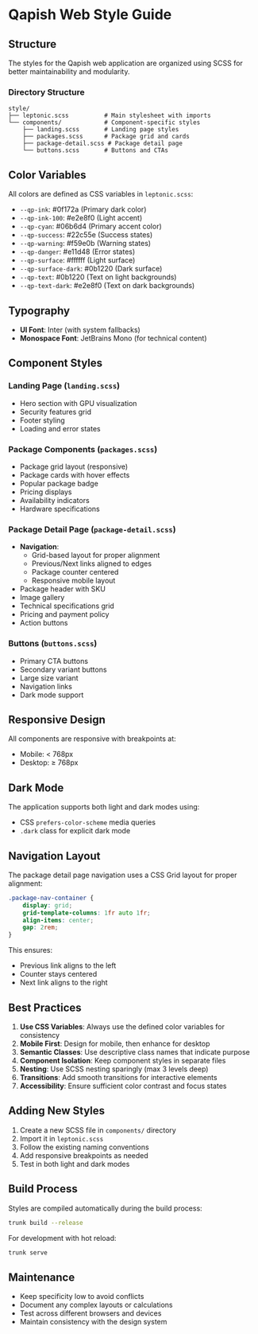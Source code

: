 # Qapish Web Style Guide

## Structure

The styles for the Qapish web application are organized using SCSS for better maintainability and modularity.

### Directory Structure

```
style/
├── leptonic.scss          # Main stylesheet with imports
└── components/            # Component-specific styles
    ├── landing.scss       # Landing page styles
    ├── packages.scss      # Package grid and cards
    ├── package-detail.scss # Package detail page
    └── buttons.scss       # Buttons and CTAs
```

## Color Variables

All colors are defined as CSS variables in `leptonic.scss`:

- `--qp-ink`: #0f172a (Primary dark color)
- `--qp-ink-100`: #e2e8f0 (Light accent)
- `--qp-cyan`: #06b6d4 (Primary accent color)
- `--qp-success`: #22c55e (Success states)
- `--qp-warning`: #f59e0b (Warning states)
- `--qp-danger`: #e11d48 (Error states)
- `--qp-surface`: #ffffff (Light surface)
- `--qp-surface-dark`: #0b1220 (Dark surface)
- `--qp-text`: #0b1220 (Text on light backgrounds)
- `--qp-text-dark`: #e2e8f0 (Text on dark backgrounds)

## Typography

- **UI Font**: Inter (with system fallbacks)
- **Monospace Font**: JetBrains Mono (for technical content)

## Component Styles

### Landing Page (`landing.scss`)
- Hero section with GPU visualization
- Security features grid
- Footer styling
- Loading and error states

### Package Components (`packages.scss`)
- Package grid layout (responsive)
- Package cards with hover effects
- Popular package badge
- Pricing displays
- Availability indicators
- Hardware specifications

### Package Detail Page (`package-detail.scss`)
- **Navigation**:
  - Grid-based layout for proper alignment
  - Previous/Next links aligned to edges
  - Package counter centered
  - Responsive mobile layout
- Package header with SKU
- Image gallery
- Technical specifications grid
- Pricing and payment policy
- Action buttons

### Buttons (`buttons.scss`)
- Primary CTA buttons
- Secondary variant buttons
- Large size variant
- Navigation links
- Dark mode support

## Responsive Design

All components are responsive with breakpoints at:
- Mobile: < 768px
- Desktop: ≥ 768px

## Dark Mode

The application supports both light and dark modes using:
- CSS `prefers-color-scheme` media queries
- `.dark` class for explicit dark mode

## Navigation Layout

The package detail page navigation uses a CSS Grid layout for proper alignment:

```scss
.package-nav-container {
    display: grid;
    grid-template-columns: 1fr auto 1fr;
    align-items: center;
    gap: 2rem;
}
```

This ensures:
- Previous link aligns to the left
- Counter stays centered
- Next link aligns to the right

## Best Practices

1. **Use CSS Variables**: Always use the defined color variables for consistency
2. **Mobile First**: Design for mobile, then enhance for desktop
3. **Semantic Classes**: Use descriptive class names that indicate purpose
4. **Component Isolation**: Keep component styles in separate files
5. **Nesting**: Use SCSS nesting sparingly (max 3 levels deep)
6. **Transitions**: Add smooth transitions for interactive elements
7. **Accessibility**: Ensure sufficient color contrast and focus states

## Adding New Styles

1. Create a new SCSS file in `components/` directory
2. Import it in `leptonic.scss`
3. Follow the existing naming conventions
4. Add responsive breakpoints as needed
5. Test in both light and dark modes

## Build Process

Styles are compiled automatically during the build process:
```bash
trunk build --release
```

For development with hot reload:
```bash
trunk serve
```

## Maintenance

- Keep specificity low to avoid conflicts
- Document any complex layouts or calculations
- Test across different browsers and devices
- Maintain consistency with the design system